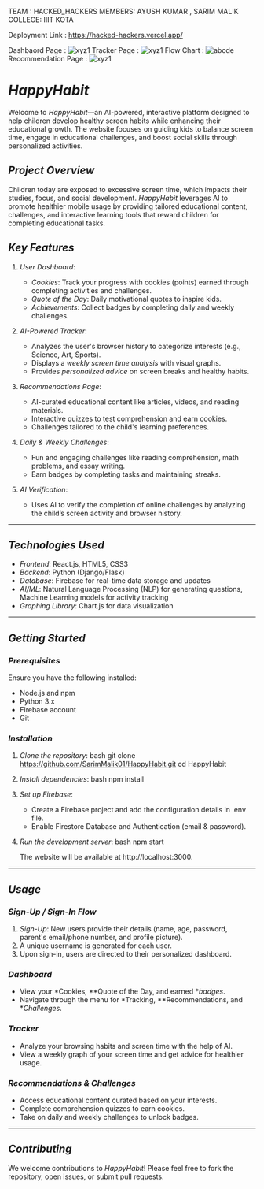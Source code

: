 TEAM : HACKED_HACKERS
MEMBERS: AYUSH KUMAR , SARIM MALIK
COLLEGE: IIIT KOTA

Deployment Link : https://hacked-hackers.vercel.app/

Dashbaord Page  : ![xyz1](https://github.com/user-attachments/assets/5f8c3d15-3fdc-44ef-b921-7d090b2c9b8e)
Tracker Page :  ![xyz1](https://github.com/user-attachments/assets/da3d39f8-cdcf-41be-9343-f4f4b3dc14a0)
Flow Chart : ![abcde](https://github.com/user-attachments/assets/4dc588be-89c6-42ae-b034-13647511c2e0)
Recommendation Page : ![xyz1](https://github.com/user-attachments/assets/2ce966c3-fda5-4607-b87b-ecd962dadc0e)



# *HappyHabit*

Welcome to *HappyHabit*—an AI-powered, interactive platform designed to help children develop healthy screen habits while enhancing their educational growth. The website focuses on guiding kids to balance screen time, engage in educational challenges, and boost social skills through personalized activities.

## *Project Overview*
Children today are exposed to excessive screen time, which impacts their studies, focus, and social development. *HappyHabit* leverages AI to promote healthier mobile usage by providing tailored educational content, challenges, and interactive learning tools that reward children for completing educational tasks.

## *Key Features*
1. *User Dashboard*:
   - *Cookies*: Track your progress with cookies (points) earned through completing activities and challenges.
   - *Quote of the Day*: Daily motivational quotes to inspire kids.
   - *Achievements*: Collect badges by completing daily and weekly challenges.

2. *AI-Powered Tracker*:
   - Analyzes the user's browser history to categorize interests (e.g., Science, Art, Sports).
   - Displays a *weekly screen time analysis* with visual graphs.
   - Provides *personalized advice* on screen breaks and healthy habits.

3. *Recommendations Page*:
   - AI-curated educational content like articles, videos, and reading materials.
   - Interactive quizzes to test comprehension and earn cookies.
   - Challenges tailored to the child's learning preferences.

4. *Daily & Weekly Challenges*:
   - Fun and engaging challenges like reading comprehension, math problems, and essay writing.
   - Earn badges by completing tasks and maintaining streaks.

5. *AI Verification*:
   - Uses AI to verify the completion of online challenges by analyzing the child’s screen activity and browser history.

---

## *Technologies Used*
- *Frontend*: React.js, HTML5, CSS3
- *Backend*: Python (Django/Flask)
- *Database*: Firebase for real-time data storage and updates
- *AI/ML*: Natural Language Processing (NLP) for generating questions, Machine Learning models for activity tracking
- *Graphing Library*: Chart.js for data visualization

---

## *Getting Started*

### *Prerequisites*
Ensure you have the following installed:
- Node.js and npm
- Python 3.x
- Firebase account
- Git

### *Installation*
1. *Clone the repository*:
   bash
   git clone https://github.com/SarimMalik01/HappyHabit.git
   cd HappyHabit
   

2. *Install dependencies*:
   bash
   npm install
   

3. *Set up Firebase*:
   - Create a Firebase project and add the configuration details in .env file.
   - Enable Firestore Database and Authentication (email & password).

4. *Run the development server*:
   bash
   npm start
   
   The website will be available at http://localhost:3000.

---

## *Usage*

### *Sign-Up / Sign-In Flow*
1. *Sign-Up*: New users provide their details (name, age, password, parent's email/phone number, and profile picture).
2. A unique username is generated for each user.
3. Upon sign-in, users are directed to their personalized dashboard.

### *Dashboard*
- View your *Cookies, **Quote of the Day, and earned **badges*.
- Navigate through the menu for *Tracking, **Recommendations, and **Challenges*.

### *Tracker*
- Analyze your browsing habits and screen time with the help of AI.
- View a weekly graph of your screen time and get advice for healthier usage.

### *Recommendations & Challenges*
- Access educational content curated based on your interests.
- Complete comprehension quizzes to earn cookies.
- Take on daily and weekly challenges to unlock badges.

---

## *Contributing*
We welcome contributions to *HappyHabit*! Please feel free to fork the repository, open issues, or submit pull requests.



